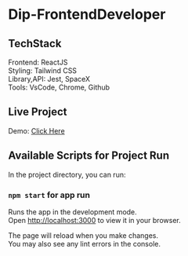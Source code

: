 ﻿# Dip-FrontendDeveloper

## TechStack

Frontend: ReactJS\
Styling: Tailwind CSS\
Library,API: Jest, SpaceX\
Tools: VsCode, Chrome, Github

## Live Project

Demo: [Click Here](https://cloudex-umber.vercel.app/)


## Available Scripts for Project Run

In the project directory, you can run:

### `npm start` for app run

Runs the app in the development mode.\
Open [http://localhost:3000](http://localhost:3000) to view it in your browser.

The page will reload when you make changes.\
You may also see any lint errors in the console.

